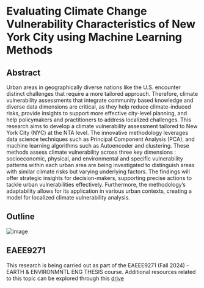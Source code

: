 # Evaluating Climate Change Vulnerability Characteristics of New York City using Machine Learning Methods

## Abstract
Urban areas in geographically diverse nations like the U.S. encounter distinct challenges that require a more tailored approach. Therefore, climate vulnerability assessments that integrate community based knowledge and diverse data dimensions are critical, as they help reduce climate-induced risks, provide insights to support more effective city-level planning, and help policymakers and practitioners to address localized challenges. 
This research aims to develop a climate vulnerability assessment tailored to New York City (NYC) at the NTA level. The innovative methodology leverages data science techniques such as Principal Component Analysis (PCA), and machine learning algorithms such as Autoencoder and clustering. These methods assess climate vulnerability across three key dimensions : socioeconomic, physical, and environmental and specific vulnerability patterns within each urban area are being investigated to distinguish areas with similar climate risks but varying underlying factors.
The findings will offer strategic insights for decision-makers, supporting precise actions to tackle urban vulnerabilities effectively. Furthermore, the methodology’s adaptability allows for its application in various urban contexts, creating a model for localized climate vulnerability analysis. 


## Outline
![image](https://github.com/user-attachments/assets/21f79c22-15ae-42cc-9879-4f156b643b0b)



## EAEE9271
This research is being carried out as part of the EAEEE9271 (Fall 2024) - EARTH &amp; ENVIRONMNTL ENG THESIS course. Additional resources related to this topic can be explored through this [drive]([https://drive.google.com/drive/folders/1O1DLxy_BeMLSoKl6KaMozdFqzm1Fs9BG?usp=drive_link](https://drive.google.com/drive/folders/19YudDEU-QqSzUKE2PSDKsQ7JuwGo43y4))

